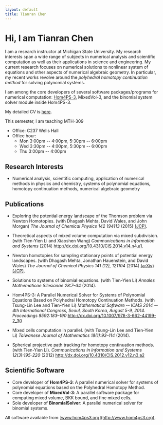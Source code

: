 ```yaml
---
layout: default
title: Tianran Chen
---
```



Hi, I am Tianran Chen
=====================

I am a research instructor at Michigan State University.
My research interests span a wide range of subjects in numerical analysis
and scientific computation as well as their applications in science and engineering.
My current research focuses on numerical solutions to nonlinear system of equations
and other aspects of numerical algebraic geometry.
In particular, my recent works revolve around the
*polyhedral homotopy continuation method* for solving polynomial systems.

I am among the core developers of several software packages/programs for
numerical computation: [Hom4PS-3](http://www.hom4ps3.org),
MixedVol-3, and the binomial system solver module inside Hom4PS-3.

My detailed CV is [here](cv.pdf).

This semester, I am teaching MTH-309

- Office: C237 Wells Hall
- Office hour:
    * Mon 3:00pm -- 4:00pm, 5:30pm -- 6:00pm
    * Wed 3:30pm -- 4:00pm, 5:30pm -- 6:00pm
    * Thu 3:00pm -- 4:00pm


Research Interests
------------------
-   Numerical analysis, scientific computing, application of numerical methods in physics and chemistry,
    systems of polynomial equations, homotopy continuation methods, numerical algebraic geometry

Publications
------------

-   Exploring the potential energy landscape of the Thomson problem via Newton Homotopies.
    (with Dhagash Mehta, David Wales, and John Morgan)
    *The Journal of Chemical Physics 142 194113* (2015)
    [(JCP)](http://dx.doi.org/10.1063/1.4921163).

-   Theoretical aspects of mixed volume computation via mixed subdivision.
    (with Tien-Yien Li and Xiaoshen Wang)
    *Communications in Information and Systems* (2014)
    <http://dx.doi.org/10.4310/CIS.2014.v14.n4.a1>.

-   Newton homotopies for sampling stationary points of potential energy landscapes.
    (with Dhagash Mehta, Jonathan Hauenstein, and David Wales)
    *The Journal of Chemical Physics 141 (12), 121104* (2014)
    [(arXiv)](http://arxiv.org/abs/1412.3810)
    [(JCP)](http://dx.doi.org/10.1063/1.4896657).

-   Solutions to systems of binomial equations.
    (with Tien-Yien Li)
    *Annales Mathematicae Silesianae 28:7–34* (2014).

-   Hom4PS-3: A Parallel Numerical Solver for Systems of Polynomial Equations Based on Polyhedral Homotopy Continuation Methods.
    (with Tsung-Lin Lee and Tien-Yien Li)
    *Mathematical Software -- ICMS 2014 -- 4th International Congress, Seoul, South Korea, August 5-9, 2014. Proceedings 8592:183–190*
    <http://dx.doi.org/10.1007/978-3-662-44199-2_30>

-   Mixed cells computation in parallel.
    (with Tsung-Lin Lee and Tien-Yien Li)
    *Taiwanese Journal of Mathematics 18(1):93–114* (2014).

-   Spherical projective path tracking for homotopy continuation methods.
    (with Tien-Yien Li).
    *Communications in Information and Systems 12(3):195-220* (2012)
    <http://dx.doi.org/10.4310/CIS.2012.v12.n3.a2>

Scientific Software
-------------------

-   Core developer of __Hom4PS-3__:
    A parallel numerical solver for systems of polynomial equations based on the Polyhedral Homotopy Method.
-   Core developer of __MixedVol-3__:
    A parallel software package for computing mixed volume, BKK bound, and fine mixed cells.
-   Sole developer of __BinomialSolver__:
    A parallel numerical solver for binomial systems.

All software available from [www.hom4ps3.org](http://www.hom4ps3.org).


